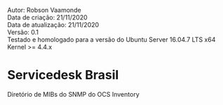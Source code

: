 Autor: Robson Vaamonde<br>
Data de criação: 21/11/2020<br>
Data de atualização: 21/11/2020<br>
Versão: 0.1<br>
Testado e homologado para a versão do Ubuntu Server 16.04.7 LTS x64<br>
Kernel >= 4.4.x<br>

# Servicedesk Brasil
Diretório de MIBs do SNMP do OCS Inventory